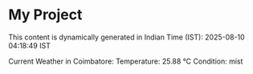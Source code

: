# My Project

This content is dynamically generated in Indian Time (IST): 2025-08-10 04:18:49 IST


Current Weather in Coimbatore:
Temperature: 25.88 °C
Condition: mist
